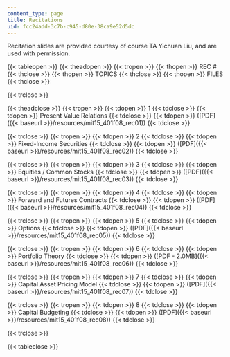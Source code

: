 ```yaml
---
content_type: page
title: Recitations
uid: fcc24add-3c7b-c945-d80e-38ca9e52d5dc
---
```


Recitation slides are provided courtesy of course TA Yichuan Liu, and are used with permission.

{{< tableopen >}}
{{< theadopen >}}
{{< tropen >}}
{{< thopen >}}
REC #
{{< thclose >}}
{{< thopen >}}
TOPICS
{{< thclose >}}
{{< thopen >}}
FILES
{{< thclose >}}

{{< trclose >}}

{{< theadclose >}}
{{< tropen >}}
{{< tdopen >}}
1
{{< tdclose >}}
{{< tdopen >}}
Present Value Relations
{{< tdclose >}}
{{< tdopen >}}
([PDF]({{< baseurl >}}/resources/mit15_401f08_rec01))
{{< tdclose >}}

{{< trclose >}}
{{< tropen >}}
{{< tdopen >}}
2
{{< tdclose >}}
{{< tdopen >}}
Fixed-Income Securities
{{< tdclose >}}
{{< tdopen >}}
([PDF]({{< baseurl >}}/resources/mit15_401f08_rec02))
{{< tdclose >}}

{{< trclose >}}
{{< tropen >}}
{{< tdopen >}}
3
{{< tdclose >}}
{{< tdopen >}}
Equities / Common Stocks
{{< tdclose >}}
{{< tdopen >}}
([PDF]({{< baseurl >}}/resources/mit15_401f08_rec03))
{{< tdclose >}}

{{< trclose >}}
{{< tropen >}}
{{< tdopen >}}
4
{{< tdclose >}}
{{< tdopen >}}
Forward and Futures Contracts
{{< tdclose >}}
{{< tdopen >}}
([PDF]({{< baseurl >}}/resources/mit15_401f08_rec04))
{{< tdclose >}}

{{< trclose >}}
{{< tropen >}}
{{< tdopen >}}
5
{{< tdclose >}}
{{< tdopen >}}
Options
{{< tdclose >}}
{{< tdopen >}}
([PDF]({{< baseurl >}}/resources/mit15_401f08_rec05))
{{< tdclose >}}

{{< trclose >}}
{{< tropen >}}
{{< tdopen >}}
6
{{< tdclose >}}
{{< tdopen >}}
Portfolio Theory
{{< tdclose >}}
{{< tdopen >}}
([PDF - 2.0MB]({{< baseurl >}}/resources/mit15_401f08_rec06))
{{< tdclose >}}

{{< trclose >}}
{{< tropen >}}
{{< tdopen >}}
7
{{< tdclose >}}
{{< tdopen >}}
Capital Asset Pricing Model
{{< tdclose >}}
{{< tdopen >}}
([PDF]({{< baseurl >}}/resources/mit15_401f08_rec07))
{{< tdclose >}}

{{< trclose >}}
{{< tropen >}}
{{< tdopen >}}
8
{{< tdclose >}}
{{< tdopen >}}
Capital Budgeting
{{< tdclose >}}
{{< tdopen >}}
([PDF]({{< baseurl >}}/resources/mit15_401f08_rec08))
{{< tdclose >}}

{{< trclose >}}

{{< tableclose >}}
